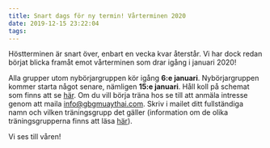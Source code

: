 ```yaml
---
title: Snart dags för ny termin! Vårterminen 2020
date: 2019-12-15 23:22:04
tags:
---
```


Höstterminen är snart över, enbart en vecka kvar återstår. Vi har dock redan börjat blicka framåt emot vårterminen som drar igång i januari 2020!

Alla grupper utom nybörjargruppen kör igång **6:e januari**. Nybörjargruppen kommer starta något senare, nämligen **15:e januari**. Håll koll på schemat som finns att se [här](/schema). Om du vill börja träna hos se till att anmäla intresse genom att maila [info@gbgmuaythai.com](mailto:info@gbgmuaythai.com). Skriv i mailet ditt fullständiga namn och vilken träningsgrupp det gäller (information om de olika träningsgrupperna finns att läsa [här](/omoss/#grupperna)).

Vi ses till våren!